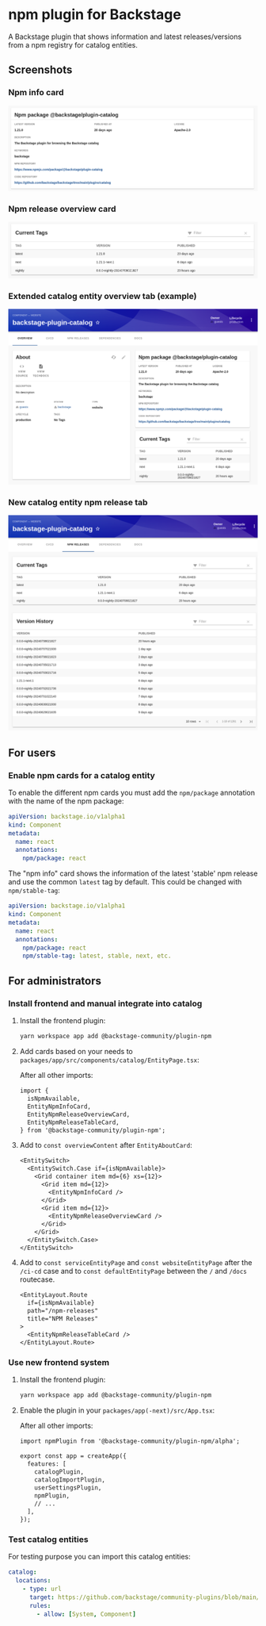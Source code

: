 # npm plugin for Backstage

A Backstage plugin that shows information and latest releases/versions from a npm registry
for catalog entities.

## Screenshots

### Npm info card

![Screenshot](docs/npm-info-card.png)

### Npm release overview card

![Screenshot](docs/npm-release-overview-card.png)

### Extended catalog entity overview tab (example)

![Screenshot](docs/catalog-entity-overview-tab.png)

### New catalog entity npm release tab

![Screenshot](docs/catalog-entity-npm-release-tab.png)

## For users

### Enable npm cards for a catalog entity

To enable the different npm cards you must add the `npm/package` annotation
with the name of the npm package:

```yaml
apiVersion: backstage.io/v1alpha1
kind: Component
metadata:
  name: react
  annotations:
    npm/package: react
```

The "npm info" card shows the information of the latest 'stable' npm release
and use the common `latest` tag by default. This could be changed with `npm/stable-tag`:

```yaml
apiVersion: backstage.io/v1alpha1
kind: Component
metadata:
  name: react
  annotations:
    npm/package: react
    npm/stable-tag: latest, stable, next, etc.
```

## For administrators

### Install frontend and manual integrate into catalog

1. Install the frontend plugin:

   ```sh
   yarn workspace app add @backstage-community/plugin-npm
   ```

2. Add cards based on your needs to `packages/app/src/components/catalog/EntityPage.tsx`:

   After all other imports:

   ```tsx
   import {
     isNpmAvailable,
     EntityNpmInfoCard,
     EntityNpmReleaseOverviewCard,
     EntityNpmReleaseTableCard,
   } from '@backstage-community/plugin-npm';
   ```

3. Add to `const overviewContent` after `EntityAboutCard`:

   ```tsx
   <EntitySwitch>
     <EntitySwitch.Case if={isNpmAvailable}>
       <Grid container item md={6} xs={12}>
         <Grid item md={12}>
           <EntityNpmInfoCard />
         </Grid>
         <Grid item md={12}>
           <EntityNpmReleaseOverviewCard />
         </Grid>
       </Grid>
     </EntitySwitch.Case>
   </EntitySwitch>
   ```

4. Add to `const serviceEntityPage` and `const websiteEntityPage` after the `/ci-cd` case
   and to `const defaultEntityPage` between the `/` and `/docs` routecase.

   ```tsx
   <EntityLayout.Route
     if={isNpmAvailable}
     path="/npm-releases"
     title="NPM Releases"
   >
     <EntityNpmReleaseTableCard />
   </EntityLayout.Route>
   ```

### Use new frontend system

1. Install the frontend plugin:

   ```sh
   yarn workspace app add @backstage-community/plugin-npm
   ```

2. Enable the plugin in your `packages/app(-next)/src/App.tsx`:

   After all other imports:

   ```tsx
   import npmPlugin from '@backstage-community/plugin-npm/alpha';
   ```

   ```tsx
   export const app = createApp({
     features: [
       catalogPlugin,
       catalogImportPlugin,
       userSettingsPlugin,
       npmPlugin,
       // ...
     ],
   });
   ```

### Test catalog entities

For testing purpose you can import this catalog entities:

```yaml
catalog:
  locations:
    - type: url
      target: https://github.com/backstage/community-plugins/blob/main/workspaces/npm/examples/entities.yaml
      rules:
        - allow: [System, Component]
```
